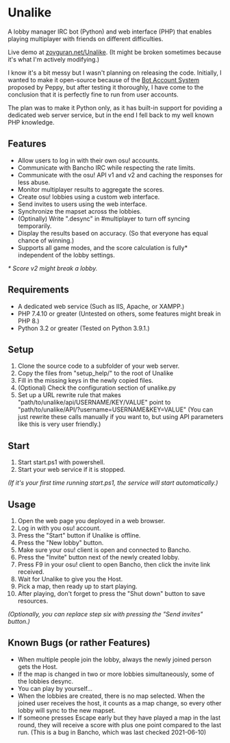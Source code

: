 # Unalike

A lobby manager IRC bot (Python) and web interface (PHP) that enables playing multiplayer with friends on different difficulties.

Live demo at [zovguran.net/Unalike][Unalike-URL]. (It might be broken sometimes because it's what I'm actively modifying.)

I know it's a bit messy but I wasn't planning on releasing the code. Initially, I wanted to make it open-source because of the [Bot Account System][osu-bot-account-forum] proposed by Peppy, but after testing it thoroughly, I have come to the conclusion that it is perfectly fine to run from user accounts.

The plan was to make it Python only, as it has built-in support for poviding a dedicated web server service, but in the end I fell back to my well known PHP knowledge.


## Features

- Allow users to log in with their own osu! accounts.
- Communicate with Bancho IRC while respecting the rate limits.
- Communicate with the osu! API v1 and v2 and caching the responses for less abuse.
- Monitor multiplayer results to aggregate the scores.
- Create osu! lobbies using a custom web interface.
- Send invites to users using the web interface.
- Synchronize the mapset across the lobbies.
- (Optinally) Write ".desync" in #multiplayer to turn off syncing temporarily.
- Display the results based on accuracy. (So that everyone has equal chance of winning.)
- Supports all game modes, and the score calculation is fully\* independent of the lobby settings.

*\* Score v2 might break a lobby.*

## Requirements

- A dedicated web service (Such as IIS, Apache, or XAMPP.)
- PHP 7.4.10 or greater (Untested on others, some features might break in PHP 8.)
- Python 3.2 or greater (Tested on Python 3.9.1.)


## Setup

1. Clone the source code to a subfolder of your web server.
2. Copy the files from "setup_help/" to the root of Unalike
3. Fill in the missing keys in the newly copied files.
4. (Optional) Check the configuration section of unalike.py
5. Set up a URL rewrite rule that makes "path/to/unalike/api/USERNAME/KEY/VALUE" point to "path/to/unalike/API/?username=USERNAME&KEY=VALUE" (You can just rewrite these calls manually if you want to, but using API parameters like this is very user friendly.)


## Start

1. Start start.ps1 with powershell.
2. Start your web service if it is stopped.

*(If it's your first time running start.ps1, the service will start automatically.)*


## Usage

1. Open the web page you deployed in a web browser.
2. Log in with you osu! account.
3. Press the "Start" button if Unalike is offline.
4. Press the "New lobby" button.
5. Make sure your osu! client is open and connected to Bancho.
6. Press the "Invite" button next of the newly created lobby.
7. Press F9 in your osu! client to open Bancho, then click the invite link received.
8. Wait for Unalike to give you the Host.
9. Pick a map, then ready up to start playing.
10. After playing, don't forget to press the "Shut down" button to save resources.

*(Optionally, you can replace step six with pressing the "Send invites" button.)*

## Known Bugs (or rather Features)

- When multiple people join the lobby, always the newly joined person gets the Host.
- If the map is changed in two or more lobbies simultaneously, some of the lobbies desync.
- You can play by yourself...
- When the lobbies are created, there is no map selected. When the joined user receives the host, it counts as a map change, so every other lobby will sync to the new mapset.
- If someone presses Escape early but they have played a map in the last round, they will receive a score with plus one point compared to the last run. (This is a bug in Bancho, which was last checked 2021-06-10)

[Unalike-URL]: http://zovguran.net/Unalike/
[osu-bot-account-forum]: https://osu.ppy.sh/wiki/en/Bot_account
